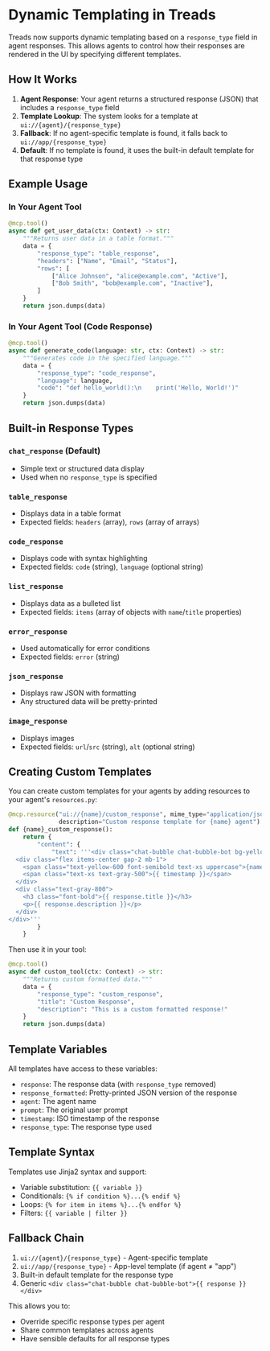 # Dynamic Templating in Treads

Treads now supports dynamic templating based on a `response_type` field in agent responses. This allows agents to control how their responses are rendered in the UI by specifying different templates.

## How It Works

1. **Agent Response**: Your agent returns a structured response (JSON) that includes a `response_type` field
2. **Template Lookup**: The system looks for a template at `ui://{agent}/{response_type}`
3. **Fallback**: If no agent-specific template is found, it falls back to `ui://app/{response_type}`
4. **Default**: If no template is found, it uses the built-in default template for that response type

## Example Usage

### In Your Agent Tool

```python
@mcp.tool()
async def get_user_data(ctx: Context) -> str:
    """Returns user data in a table format."""
    data = {
        "response_type": "table_response",
        "headers": ["Name", "Email", "Status"],
        "rows": [
            ["Alice Johnson", "alice@example.com", "Active"],
            ["Bob Smith", "bob@example.com", "Inactive"],
        ]
    }
    return json.dumps(data)
```

### In Your Agent Tool (Code Response)

```python
@mcp.tool()
async def generate_code(language: str, ctx: Context) -> str:
    """Generates code in the specified language."""
    data = {
        "response_type": "code_response",
        "language": language,
        "code": "def hello_world():\n    print('Hello, World!')"
    }
    return json.dumps(data)
```

## Built-in Response Types

### `chat_response` (Default)
- Simple text or structured data display
- Used when no `response_type` is specified

### `table_response` 
- Displays data in a table format
- Expected fields: `headers` (array), `rows` (array of arrays)

### `code_response`
- Displays code with syntax highlighting
- Expected fields: `code` (string), `language` (optional string)

### `list_response`
- Displays data as a bulleted list
- Expected fields: `items` (array of objects with `name`/`title` properties)

### `error_response`
- Used automatically for error conditions
- Expected fields: `error` (string)

### `json_response`
- Displays raw JSON with formatting
- Any structured data will be pretty-printed

### `image_response`
- Displays images
- Expected fields: `url`/`src` (string), `alt` (optional string)

## Creating Custom Templates

You can create custom templates for your agents by adding resources to your agent's `resources.py`:

```python
@mcp.resource("ui://{name}/custom_response", mime_type="application/json",
              description="Custom response template for {name} agent")
def {name}_custom_response():
    return {
        "content": {
            "text": '''<div class="chat-bubble chat-bubble-bot bg-yellow-50 border-l-4 border-yellow-400 p-3 rounded-r-lg">
  <div class="flex items-center gap-2 mb-1">
    <span class="text-yellow-600 font-semibold text-xs uppercase">{name} Agent - Custom</span>
    <span class="text-xs text-gray-500">{{ timestamp }}</span>
  </div>
  <div class="text-gray-800">
    <h3 class="font-bold">{{ response.title }}</h3>
    <p>{{ response.description }}</p>
  </div>
</div>'''
        }
    }
```

Then use it in your tool:

```python
@mcp.tool()
async def custom_tool(ctx: Context) -> str:
    """Returns custom formatted data."""
    data = {
        "response_type": "custom_response",
        "title": "Custom Response",
        "description": "This is a custom formatted response!"
    }
    return json.dumps(data)
```

## Template Variables

All templates have access to these variables:

- `response`: The response data (with `response_type` removed)
- `response_formatted`: Pretty-printed JSON version of the response
- `agent`: The agent name
- `prompt`: The original user prompt
- `timestamp`: ISO timestamp of the response
- `response_type`: The response type used

## Template Syntax

Templates use Jinja2 syntax and support:

- Variable substitution: `{{ variable }}`
- Conditionals: `{% if condition %}...{% endif %}`
- Loops: `{% for item in items %}...{% endfor %}`
- Filters: `{{ variable | filter }}`

## Fallback Chain

1. `ui://{agent}/{response_type}` - Agent-specific template
2. `ui://app/{response_type}` - App-level template (if agent ≠ "app")
3. Built-in default template for the response type
4. Generic `<div class="chat-bubble chat-bubble-bot">{{ response }}</div>`

This allows you to:
- Override specific response types per agent
- Share common templates across agents
- Have sensible defaults for all response types
